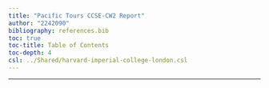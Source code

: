 ```yaml
---
title: "Pacific Tours CCSE-CW2 Report"
author: "2242090"
bibliography: references.bib
toc: true
toc-title: Table of Contents
toc-depth: 4
csl: ../Shared/harvard-imperial-college-london.csl
---
```


---
